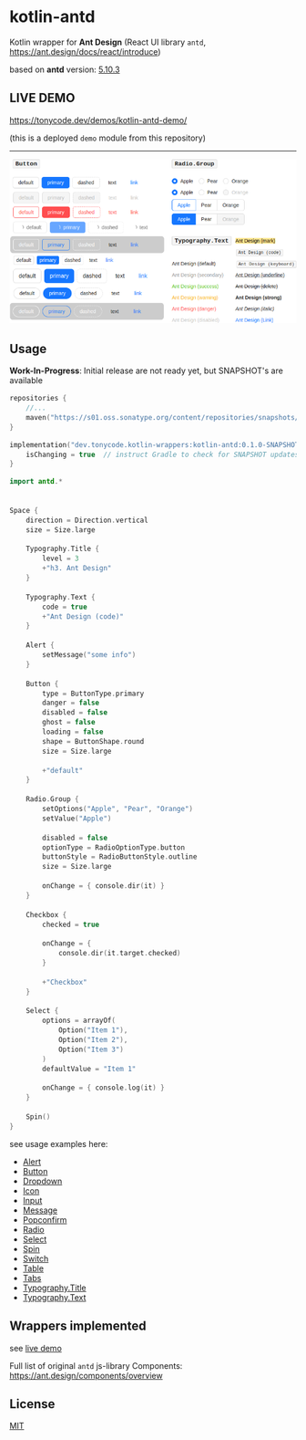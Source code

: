 kotlin-antd
===========

Kotlin wrapper for **Ant Design** (React UI library `antd`, https://ant.design/docs/react/introduce)

based on **antd** version: [5.10.3](https://github.com/ant-design/ant-design/releases/tag/5.10.3)

## LIVE DEMO

https://tonycode.dev/demos/kotlin-antd-demo/

(this is a deployed `demo` module from this repository)

<hr />

<img src="docs/kotlin-antd-promo.png" alt="preview" title="preview" />


## Usage

**Work-In-Progress**: Initial release are not ready yet, but SNAPSHOT's are available

```kotlin
repositories {
    //...
    maven("https://s01.oss.sonatype.org/content/repositories/snapshots/")
}
```

```kotlin
implementation("dev.tonycode.kotlin-wrappers:kotlin-antd:0.1.0-SNAPSHOT") {
    isChanging = true  // instruct Gradle to check for SNAPSHOT updates
}
```

```kotlin
import antd.*


Space {
    direction = Direction.vertical
    size = Size.large

    Typography.Title {
        level = 3
        +"h3. Ant Design"
    }

    Typography.Text {
        code = true
        +"Ant Design (code)"
    }

    Alert {
        setMessage("some info")
    }

    Button {
        type = ButtonType.primary
        danger = false
        disabled = false
        ghost = false
        loading = false
        shape = ButtonShape.round
        size = Size.large

        +"default"
    }

    Radio.Group {
        setOptions("Apple", "Pear", "Orange")
        setValue("Apple")

        disabled = false
        optionType = RadioOptionType.button
        buttonStyle = RadioButtonStyle.outline
        size = Size.large

        onChange = { console.dir(it) }
    }

    Checkbox {
        checked = true

        onChange = {
            console.dir(it.target.checked)
        }

        +"Checkbox"
    }

    Select {
        options = arrayOf(
            Option("Item 1"),
            Option("Item 2"),
            Option("Item 3")
        )
        defaultValue = "Item 1"

        onChange = { console.log(it) }
    }

    Spin()
}
```

see usage examples here:

- [Alert](demo/src/jsMain/kotlin/dev/tonycode/kotlin_wrappers/kotlin_antd_demo/ui/screens/alert/AlertDemo.kt)
- [Button](demo/src/jsMain/kotlin/dev/tonycode/kotlin_wrappers/kotlin_antd_demo/ui/screens/button/ButtonDemo.kt)
- [Dropdown](demo/src/jsMain/kotlin/dev/tonycode/kotlin_wrappers/kotlin_antd_demo/ui/screens/dropdown/DropdownDemo.kt)
- [Icon](demo/src/jsMain/kotlin/dev/tonycode/kotlin_wrappers/kotlin_antd_demo/ui/screens/icon/IconDemo.kt)
- [Input](demo/src/jsMain/kotlin/dev/tonycode/kotlin_wrappers/kotlin_antd_demo/ui/screens/input/InputDemo.kt)
- [Message](demo/src/jsMain/kotlin/dev/tonycode/kotlin_wrappers/kotlin_antd_demo/ui/screens/message/MessageDemo.kt)
- [Popconfirm](demo/src/jsMain/kotlin/dev/tonycode/kotlin_wrappers/kotlin_antd_demo/ui/screens/popconfirm/PopconfirmDemo.kt)
- [Radio](demo/src/jsMain/kotlin/dev/tonycode/kotlin_wrappers/kotlin_antd_demo/ui/screens/radio/RadioDemo.kt)
- [Select](demo/src/jsMain/kotlin/dev/tonycode/kotlin_wrappers/kotlin_antd_demo/ui/screens/select/SelectDemo.kt)
- [Spin](demo/src/jsMain/kotlin/dev/tonycode/kotlin_wrappers/kotlin_antd_demo/ui/screens/spin/SpinDemo.kt)
- [Switch](demo/src/jsMain/kotlin/dev/tonycode/kotlin_wrappers/kotlin_antd_demo/ui/screens/switch/SwitchDemo.kt)
- [Table](demo/src/jsMain/kotlin/dev/tonycode/kotlin_wrappers/kotlin_antd_demo/ui/screens/table/TableDemo.kt)
- [Tabs](demo/src/jsMain/kotlin/dev/tonycode/kotlin_wrappers/kotlin_antd_demo/ui/screens/tabs/TabsDemo.kt)
- [Typography.Title](demo/src/jsMain/kotlin/dev/tonycode/kotlin_wrappers/kotlin_antd_demo/ui/screens/typography/TypographyTitleDemo.kt)
- [Typography.Text](demo/src/jsMain/kotlin/dev/tonycode/kotlin_wrappers/kotlin_antd_demo/ui/screens/typography/TypographyTextDemo.kt)


## Wrappers implemented

see [live demo](https://github.com/tonycode/kotlin-antd#live-demo)

Full list of original `antd` js-library Components: https://ant.design/components/overview


## License

[MIT](LICENSE)
